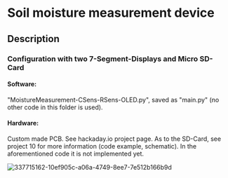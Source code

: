 # Soil moisture measurement device

## Description

### Configuration with two 7-Segment-Displays and Micro SD-Card

#### Software: 

"MoistureMeasurement-CSens-RSens-OLED.py", saved as "main.py" (no other code in this folder is used). 

#### Hardware: 

Custom made PCB. See hackaday.io project page. As to the SD-Card, see project 10 for more information (code example, schematic). In the aforementioned code it is not implemented yet.

![337715162-10ef905c-a06a-4749-8ee7-7e512b166b9d](https://github.com/user-attachments/assets/0c962235-a1d7-45bf-a56b-955e97db3380)
